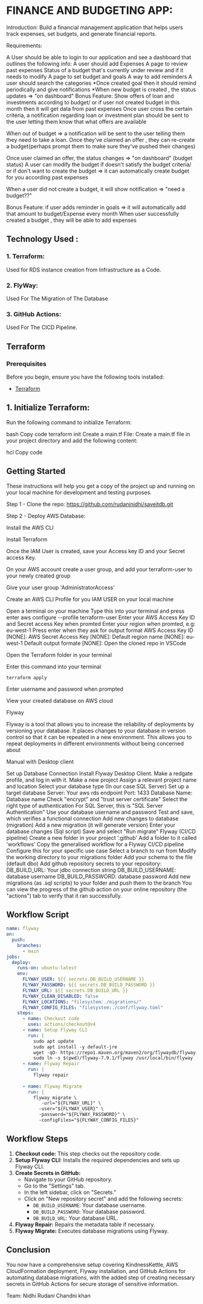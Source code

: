 <h1>FINANCE AND BUDGETING APP:</h1>


Introduction:
Build a financial management application that helps users track expenses, set budgets, and generate financial reports. 



Requirements: 

A User should be able to login to our application and see a dashboard that outlines the following info: 
A user should add Expenses 
A page to review past expenses 
Status of a budget that's currently under review and if it needs to modify 
A page to set budget and goals 
A way to add reminders 
A user should search the categories 
*Once created goal then it should remind periodically and give notifications 
*When new budget is created , the status updates => "on dashboard"
Bonus Feature: Show offers of loan and investments according to budget/ or if user not created budget in this month then it will get data from  past expenses 
Once user cross the certain criteria, a notification regarding loan or investment plan should be sent to the user letting them know that what offers are available 

When out of budget => a notification will be sent to the user telling them they need to take a loan. Once they've claimed an offer , 
they can re-create a budget(perhaps prompt them to make sure they've pushed their changes)  

Once user claimed an offer, the status changes => "on dashboard"  (budget status) 
A user can modify the budget if  doesn't satisfy the budget criteria/ or if don't want to create the budget => it can automatically create budget for you according past expenses 

When a user did not create a budget, it will show notification => "need a budget??" 

Bonus Feature: if user adds reminder in goals => it will automatically add that amount to budget/Expense every month 
When user successfully created a budget , they will be able to add expenses  


<h2>Technology Used : </h2>
 
   <h3> 1. Terraform:   </h3>
            Used for RDS instance creation from Infrastructure as a Code.
<h3> 2. FlyWay:   </h3>
            Used For The Migration of The Database
 
    
<h3> 3. GitHub Actions:   </h3>
            Used For The CICD Pipeline.
 
 
<h2>Terraform</h2>


### Prerequisites
 
Before you begin, ensure you have the following tools installed:
 
- [Terraform](https://www.terraform.io/downloads.html)
 
 
<h2>1.  Initialize Terraform:</h2>
Run the following command to initialize Terraform:
 
bash
Copy code
terraform init
Create a main.tf File:
Create a main.tf file in your project directory and add the following content:
 
hcl
Copy code


## Getting Started
 
These instructions will help you get a copy of the project up and running on your local machine for development and testing purposes.

Step 1 - Clone the repo:
https://github.com/rudaninidhi/saveitdb.git

Step 2 - Deploy AWS Database:

Install the AWS CLI

Install Terraform


Once the IAM User is created, save your Access key ID and your Secret access Key.

On your AWS account create a user group, and add your terraform-user to your newly created group

Give your user group 'AdministratorAccess'

Create an AWS CLI Profile for you IAM USER on your local machine

Open a terminal on your machine
Type this into your terminal and press enter
 aws configure --profile terraform-user
Enter your AWS Access Key ID and Secret access Key when promted
Enter your region when promted, e.g: eu-west-1
Press enter when they ask for output format
AWS Access Key ID [NONE]: <enter your access key ID>
AWS Secret Access Key [NONE]: <enter your secret access key>
Default region name [NONE]: eu-west-1
Default output formate [NONE]: 
Open the cloned repo in VSCode

Open the Terraform folder in your terminal

Enter this command into your terminal

    terraform apply
Enter username and password when prompted

View your created database on AWS cloud



Flyway


Flyway is a tool that allows you to increase the reliability of deployments by versioning your database. It places changes to your database in version control so that it can be repeated in a new environment. This allows you to repeat deployments in different environments without being concerned about


Manual with Desktop client

Set up Database Connection
Install Flyway Desktop Client.
Make a redgate profile, and log in with it.
Make a new project
Assign a relevant project name and location
Select your database type (In our case SQL Server)
Set up a target database
Server: Your aws rds endpoint
Port: 1433
Database Name: Database name
Check "encrypt" and "trust server certificate"
Select the right type of authentication
For SQL Server, this is "SQL Server Authentication"
Use your database username and password
Test and save, which verifies a functional connection
Add new changes to database (migration)
Add a new migration (it will generate version)
Enter your database changes (Sql script)
Save and select "Run migrate"
Flyway (CI/CD pipeline)
Create a new folder in your project '.github'
Add a folder to it called 'workflows'
Copy the generalised workflow for a Flyway CI/CD pipeline
Configure this for your specific use case
Select a branch to run from
Modify the working directory to your migrations folder
Add your schema to the file (default dbo)
Add github repository secrets to your repository:
DB_BUILD_URL: Your jdbc connection string
DB_BUILD_USERNAME: database username
DB_BUILD_PASSWORD: database password
Add new migrations (as .sql scripts) to your folder and push them to the branch
You can view the progress of the github action on your online repository (the "actions") tab to verify that it ran successfully.



## Workflow Script
```yaml
name: flyway
on:
  push:
    branches:
      - main
jobs:
  deploy:
    runs-on: ubuntu-latest
    env:
      FLYWAY_USER: ${{ secrets.DB_BUILD_USERNAME }}
      FLYWAY_PASSWORD: ${{ secrets.DB_BUILD_PASSWORD }}
      FLYWAY_URL: ${{ secrets.DB_BUILD_URL }}
      FLYWAY_CLEAN_DISABLED: false
      FLYWAY_LOCATIONS: "filesystem:./migrations/"
      FLYWAY_CONFIG_FILES: "filesystem:./conf/flyway.toml"
    steps:
      - name: Checkout code
        uses: actions/checkout@v4
      - name: Setup Flyway CLI
        run: |
          sudo apt update
          sudo apt install -y default-jre
          wget -qO- https://repo1.maven.org/maven2/org/flywaydb/flyway-commandline/7.9.1/flyway-commandline-7.9.1-linux-x64.tar.gz | tar xvz
          sudo ln -s $(pwd)/flyway-7.9.1/flyway /usr/local/bin/flyway
      - name: Flyway Repair
        run: |
          flyway repair
 
      - name: Flyway Migrate
        run: |
          flyway migrate \
             -url="${FLYWAY_URL}" \
            -user="${FLYWAY_USER}" \
            -password="${FLYWAY_PASSWORD}" \
            -configFiles="${FLYWAY_CONFIG_FILES}"
```
## Workflow Steps
1. **Checkout code:** This step checks out the repository code.
2. **Setup Flyway CLI:** Installs the required dependencies and sets up Flyway CLI.
3. **Create Secrets in GitHub:**
   - Navigate to your GitHub repository.
   - Go to the "Settings" tab.
   - In the left sidebar, click on "Secrets."
   - Click on "New repository secret" and add the following secrets:
      - `DB_BUILD_USERNAME`: Your database username.
      - `DB_BUILD_PASSWORD`: Your database password.
      - `DB_BUILD_URL`: Your database URL.
4. **Flyway Repair:** Repairs the metadata table if necessary.
5. **Flyway Migrate:** Executes database migrations using Flyway.
## Conclusion
You now have a comprehensive setup covering KindnessKettle, AWS CloudFormation deployment, Flyway installation, and GitHub Actions for automating database migrations, with the added step of creating necessary secrets in GitHub Actions for secure storage of sensitive information.


Team:
Nidhi Rudani
Chandni khan

